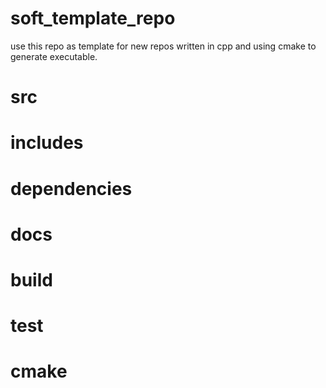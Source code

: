 # soft_template_repo
use this repo as template for new repos written in cpp and using cmake to generate executable.

# src

# includes

# dependencies

# docs

# build

# test

# cmake
